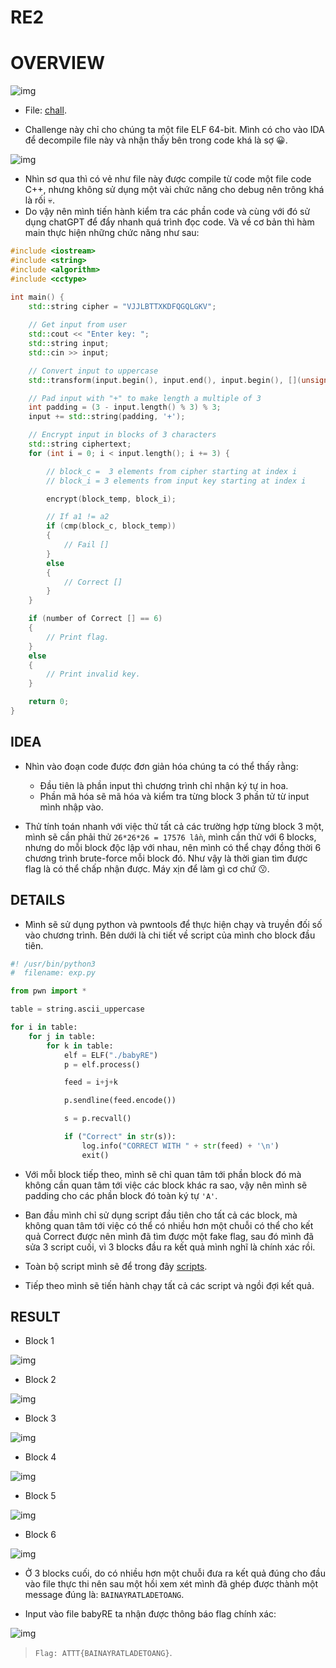 # RE2

# OVERVIEW

![img](./assets/overview.png)

- File: [chall](./chall/babyRE).

- Challenge này chỉ cho chúng ta một file ELF 64-bit. Mình có cho vào IDA để decompile file này và nhận thấy bên trong code khá là sợ :grinning:.

![img](./assets/main_1.png)

- Nhìn sơ qua thì có vẻ như file này được compile từ code một file code C++, nhưng không sử dụng một vài chức năng cho debug nên trông khá là rối :skull:.
- Do vậy nên mình tiến hành kiểm tra các phần code và cùng với đó sử dụng chatGPT để đẩy nhanh quá trình đọc code. Và về cơ bản thì hàm main thực hiện những chức năng như sau:

```Cpp
#include <iostream>
#include <string>
#include <algorithm>
#include <cctype>

int main() {
    std::string cipher = "VJJLBTTXKDFQGQLGKV";
    
    // Get input from user
    std::cout << "Enter key: ";
    std::string input;
    std::cin >> input;

    // Convert input to uppercase
    std::transform(input.begin(), input.end(), input.begin(), [](unsigned char c){ return std::toupper(c); });

    // Pad input with "+" to make length a multiple of 3
    int padding = (3 - input.length() % 3) % 3;
    input += std::string(padding, '+');

    // Encrypt input in blocks of 3 characters
    std::string ciphertext;
    for (int i = 0; i < input.length(); i += 3) {

        // block_c =  3 elements from cipher starting at index i 
        // block_i = 3 elements from input key starting at index i

        encrypt(block_temp, block_i);

        // If a1 != a2
        if (cmp(block_c, block_temp))
        {
            // Fail []
        }
        else
        {
            // Correct []
        }
    }

    if (number of Correct [] == 6)
    {
        // Print flag.
    }
    else
    {
        // Print invalid key.
    }

    return 0;
}
```

## IDEA 

- Nhìn vào đoạn code được đơn giản hóa chúng ta có thể thấy rằng:
    + Đầu tiên là phần input thì chương trình chỉ nhận ký tự in hoa.
    + Phần mã hóa sẽ mã hóa và kiểm tra từng block 3 phần tử từ input mình nhập vào.

- Thử tính toán nhanh với việc thử tất cả các trường hợp từng block 3 một, mình sẽ cần phải thử `26*26*26 = 17576 lần`, mình cần thử với 6 blocks, nhưng do mỗi block độc lập với nhau, nên mình có thể chạy đồng thời 6 chương trình brute-force mỗi block đó. Như vậy là thời gian tìm được flag là có thể chấp nhận được. Máy xịn để làm gì cơ chứ :kissing:.

## DETAILS

- Mình sẽ sử dụng python và pwntools để thực hiện chạy và truyền đối số vào chương trình. Bên dưới là chi tiết về script của mình cho block đầu tiên.

```python
#! /usr/bin/python3
#  filename: exp.py

from pwn import *

table = string.ascii_uppercase

for i in table:
    for j in table:
        for k in table:
            elf = ELF("./babyRE")
            p = elf.process()

            feed = i+j+k

            p.sendline(feed.encode())

            s = p.recvall()

            if ("Correct" in str(s)):
                log.info("CORRECT WITH " + str(feed) + '\n')
                exit()
```
- Với mỗi block tiếp theo, mình sẽ chỉ quan tâm tới phần block đó mà không cần quan tâm tới việc các block khác ra sao, vậy nên mình sẽ padding cho các phần block đó toàn ký tự `'A'`.

- Ban đầu mình chỉ sử dụng script đầu tiên cho tất cả các block, mà không quan tâm tới việc có thể có nhiều hơn một chuỗi có thể cho kết quả Correct được nên mình đã tìm được một fake flag, sau đó mình đã sửa 3 script cuối, vì 3 blocks đầu ra kết quả mình nghĩ là chính xác rồi.

- Toàn bộ script mình sẽ để trong đây [scripts](./scripts/).

- Tiếp theo mình sẽ tiến hành chạy tất cả các script và ngồi đợi kết quả.

## RESULT

- Block 1

![img](./assets/1.png)

- Block 2

![img](./assets/2.png)

- Block 3

![img](./assets/3.png)

- Block 4

![img](./assets/4.png)

- Block 5

![img](./assets/5.png)

- Block 6

![img](./assets/6.png)

- Ở 3 blocks cuối, do có nhiều hơn một chuỗi đưa ra kết quả đúng cho đầu vào file thực thi nên sau một hồi xem xét mình đã ghép được thành một message đúng là: `BAINAYRATLADETOANG`. 

- Input vào file babyRE ta nhận được thông báo flag chính xác:

![img](./assets/flag.png)

> `Flag: ATTT{BAINAYRATLADETOANG}`.